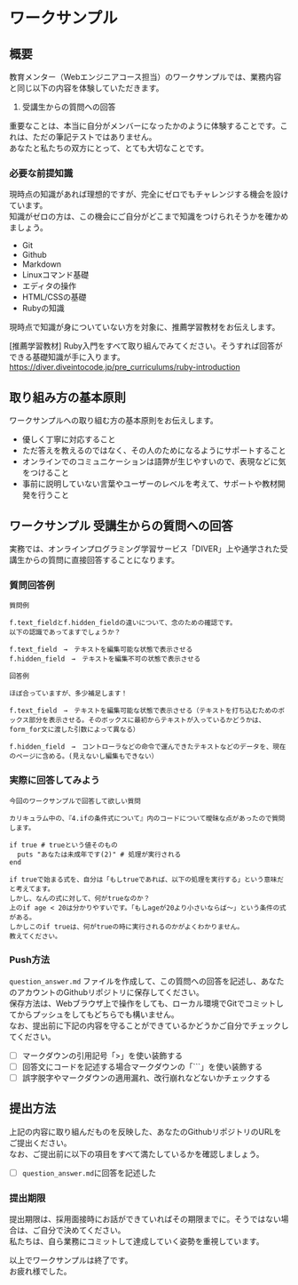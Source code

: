 # ワークサンプル

## 概要

教育メンター（Webエンジニアコース担当）のワークサンプルでは、業務内容と同じ以下の内容を体験していただきます。  

1. 受講生からの質問への回答

重要なことは、本当に自分がメンバーになったかのように体験することです。これは、ただの筆記テストではありません。  
あなたと私たちの双方にとって、とても大切なことです。  

### 必要な前提知識

現時点の知識があれば理想的ですが、完全にゼロでもチャレンジする機会を設けています。  
知識がゼロの方は、この機会にご自分がどこまで知識をつけられそうかを確かめましょう。  

- Git
- Github
- Markdown
- Linuxコマンド基礎
- エディタの操作
- HTML/CSSの基礎
- Rubyの知識

現時点で知識が身についていない方を対象に、推薦学習教材をお伝えします。

[推薦学習教材]
Ruby入門をすべて取り組んでみてください。そうすれば回答ができる基礎知識が手に入ります。
https://diver.diveintocode.jp/pre_curriculums/ruby-introduction


## 取り組み方の基本原則

ワークサンプルへの取り組む方の基本原則をお伝えします。  

- 優しく丁寧に対応すること
- ただ答えを教えるのではなく、その人のためになるようにサポートすること
- オンラインでのコミュニケーションは語弊が生じやすいので、表現などに気をつけること
- 事前に説明していない言葉やユーザーのレベルを考えて、サポートや教材開発を行うこと

## ワークサンプル 受講生からの質問への回答

実務では、オンラインプログラミング学習サービス「DIVER」上や通学された受講生からの質問に直接回答することになります。  

### 質問回答例

`質問例`

```
f.text_fieldとf.hidden_fieldの違いについて、念のための確認です。
以下の認識であってますでしょうか？

f.text_field　→　テキストを編集可能な状態で表示させる
f.hidden_field　→　テキストを編集不可の状態で表示させる
```

`回答例`

```
ほぼ合っていますが、多少補足します！

f.text_field　→　テキストを編集可能な状態で表示させる（テキストを打ち込むためのボックス部分を表示させる。そのボックスに最初からテキストが入っているかどうかは、form_for文に渡した引数によって異なる）

f.hidden_field　→　コントローラなどの命令で運んできたテキストなどのデータを、現在のページに含める。(見えないし編集もできない）
```

### 実際に回答してみよう

`今回のワークサンプルで回答して欲しい質問`

```
カリキュラム中の、『4.ifの条件式について』内のコードについて曖昧な点があったので質問します。

if true # trueという値そのもの
  puts "あなたは未成年です(2)" # 処理が実行される
end

if trueで始まる式を、自分は「もしtrueであれば、以下の処理を実行する」という意味だと考えてます。
しかし、なんの式に対して、何がtrueなのか？
上のif age < 20は分かりやすいです。「もしageが20より小さいならば〜」という条件の式がある。
しかしこのif trueは、何がtrueの時に実行されるのかがよくわかりません。
教えてください。
```

### Push方法

`question_answer.md` ファイルを作成して、この質問への回答を記述し、あなたのアカウントのGithubリポジトリに保存してください。  
保存方法は、Webブラウザ上で操作をしても、ローカル環境でGitでコミットしてからプッシュをしてもどちらでも構いません。    
なお、提出前に下記の内容を守ることができているかどうかご自分でチェックしてください。  

- [ ] マークダウンの引用記号「>」を使い装飾する
- [ ] 回答文にコードを記述する場合マークダウンの「```」を使い装飾する
- [ ] 誤字脱字やマークダウンの適用漏れ、改行崩れなどないかチェックする

## 提出方法

上記の内容に取り組んだものを反映した、あなたのGithubリポジトリのURLをご提出ください。  
なお、ご提出前に以下の項目をすべて満たしているかを確認しましょう。  

- [ ] `question_answer.md`に回答を記述した

### 提出期限

提出期限は、採用面接時にお話ができていればその期限までに。そうではない場合は、ご自分で決めてください。  
私たちは、自ら業務にコミットして達成していく姿勢を重視しています。  

以上でワークサンプルは終了です。  
お疲れ様でした。
